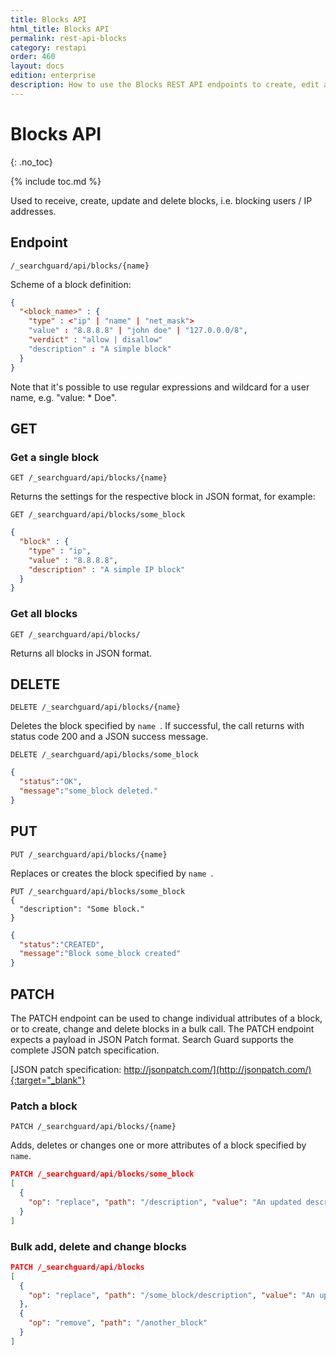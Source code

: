 ```yaml
---
title: Blocks API
html_title: Blocks API
permalink: rest-api-blocks
category: restapi
order: 460
layout: docs
edition: enterprise
description: How to use the Blocks REST API endpoints to create, edit and delete Search Guard blocks.
---
```

<!---
Copyright 2022 floragunn GmbH
-->

# Blocks API
{: .no_toc}

{% include toc.md %}

Used to receive, create, update and delete blocks, i.e. blocking users / IP addresses.

## Endpoint

```
/_searchguard/api/blocks/{name}
```

Scheme of a block definition:
```json
{
  "<block_name>" : {
    "type" : <"ip" | "name" | "net_mask">
    "value" : "8.8.8.8" | "john doe" | "127.0.0.0/8",
    "verdict" : "allow | disallow"
    "description" : "A simple block"
  }
}
```

Note that it's possible to use regular expressions and wildcard for a user name, e.g. "value: * Doe".

## GET

### Get a single block

```
GET /_searchguard/api/blocks/{name}
```
Returns the settings for the respective block in JSON format, for example:

```
GET /_searchguard/api/blocks/some_block
```
```json
{
  "block" : {
    "type" : "ip",
    "value" : "8.8.8.8",
    "description" : "A simple IP block"
  }
}
```

### Get all blocks

```
GET /_searchguard/api/blocks/
```

Returns all blocks in JSON format.

## DELETE

```
DELETE /_searchguard/api/blocks/{name}
```

Deletes the block specified by `name `. If successful, the call returns with status code 200 and a JSON success message.

```
DELETE /_searchguard/api/blocks/some_block
```
```json
{
  "status":"OK",
  "message":"some_block deleted."
}
```

## PUT

```
PUT /_searchguard/api/blocks/{name}
```

Replaces or creates the block specified by `name `.

```
PUT /_searchguard/api/blocks/some_block
{
  "description": "Some block."
}
```

```json
{
  "status":"CREATED",
  "message":"Block some_block created"
}
```

## PATCH

The PATCH endpoint can be used to change individual attributes of a block, or to create, change and delete blocks in a bulk call. The PATCH endpoint expects a payload in JSON Patch format. Search Guard supports the complete JSON patch specification.

[JSON patch specification: http://jsonpatch.com/](http://jsonpatch.com/){:target="_blank"}

### Patch a block

```
PATCH /_searchguard/api/blocks/{name}
```

Adds, deletes or changes one or more attributes of a block specified by `name`.

```json
PATCH /_searchguard/api/blocks/some_block
[ 
  { 
    "op": "replace", "path": "/description", "value": "An updated description"
  }
]
```

### Bulk add, delete and change blocks

```json
PATCH /_searchguard/api/blocks
[ 
  { 
    "op": "replace", "path": "/some_block/description", "value": "An updated description" 
  },
  { 
    "op": "remove", "path": "/another_block"
  }
]
```

